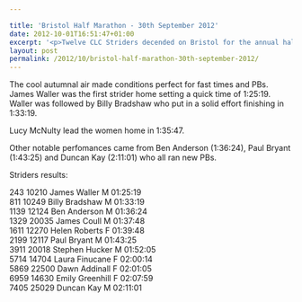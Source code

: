 ```yaml
---

title: 'Bristol Half Marathon - 30th September 2012'
date: 2012-10-01T16:51:47+01:00
excerpt: '<p>Twelve CLC Striders decended on Bristol for the annual half marathon. </p>'
layout: post
permalink: /2012/10/bristol-half-marathon-30th-september-2012/
---
```

The cool autumnal air made conditions perfect for fast times and PBs. James Waller was the first strider home setting a quick time of 1:25:19. Waller was followed by Billy Bradshaw who put in a solid effort finishing in 1:33:19.

Lucy McNulty lead the women home in 1:35:47. 

Other notable perfomances came from Ben Anderson (1:36:24), Paul Bryant (1:43:25) and Duncan Kay (2:11:01) who all ran new PBs.

Striders results:

243 10210 James Waller M 01:25:19  
811 10249 Billy Bradshaw M 01:33:19  
1139 12124 Ben Anderson M 01:36:24  
1329 20035 James Coull M 01:37:48  
1611 12270 Helen Roberts F 01:39:48  
2199 12117 Paul Bryant M 01:43:25  
3911 20018 Stephen Hucker M 01:52:05  
5714 14704 Laura Finucane F 02:00:14  
5869 22500 Dawn Addinall F 02:01:05  
6959 14630 Emily Greenhill F 02:07:59  
7405 25029 Duncan Kay M 02:11:01